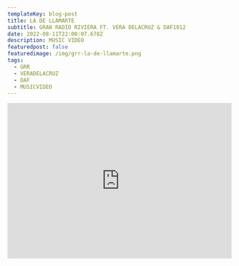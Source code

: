 ```yaml
---
templateKey: blog-post
title: LA DE LLAMARTE
subtitle: GRAN RADIO RIVIERA FT. VERA DELACRUZ & DAF1012
date: 2022-08-11T22:00:07.678Z
description: MUSIC VIDEO
featuredpost: false
featuredimage: /img/grr-la-de-llamarte.png
tags:
  - GRR
  - VERADELACRUZ
  - DAF
  - MUSICVIDEO
---
```

<iframe width="100%" height="350px" src="https://www.youtube.com/embed/RAdWkvoMuqI" title="YouTube video player" frameborder="0" allow="accelerometer; autoplay; clipboard-write; encrypted-media; gyroscope; picture-in-picture" allowfullscreen></iframe>